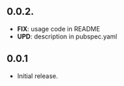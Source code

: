 ## 0.0.2.
 - **FIX**: usage code in README
 - **UPD**: description in pubspec.yaml

## 0.0.1
* Initial release.
